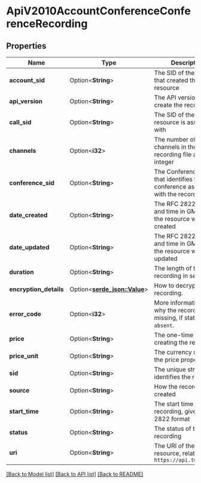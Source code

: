 # ApiV2010AccountConferenceConferenceRecording

## Properties

Name | Type | Description | Notes
------------ | ------------- | ------------- | -------------
**account_sid** | Option<**String**> | The SID of the Account that created the resource | [optional]
**api_version** | Option<**String**> | The API version used to create the recording | [optional]
**call_sid** | Option<**String**> | The SID of the Call the resource is associated with | [optional]
**channels** | Option<**i32**> | The number of channels in the final recording file as an integer | [optional]
**conference_sid** | Option<**String**> | The Conference SID that identifies the conference associated with the recording | [optional]
**date_created** | Option<**String**> | The RFC 2822 date and time in GMT that the resource was created | [optional]
**date_updated** | Option<**String**> | The RFC 2822 date and time in GMT that the resource was last updated | [optional]
**duration** | Option<**String**> | The length of the recording in seconds | [optional]
**encryption_details** | Option<[**serde_json::Value**](.md)> | How to decrypt the recording. | [optional]
**error_code** | Option<**i32**> | More information about why the recording is missing, if status is `absent`. | [optional]
**price** | Option<**String**> | The one-time cost of creating the recording. | [optional]
**price_unit** | Option<**String**> | The currency used in the price property. | [optional]
**sid** | Option<**String**> | The unique string that identifies the resource | [optional]
**source** | Option<**String**> | How the recording was created | [optional]
**start_time** | Option<**String**> | The start time of the recording, given in RFC 2822 format | [optional]
**status** | Option<**String**> | The status of the recording | [optional]
**uri** | Option<**String**> | The URI of the resource, relative to `https://api.twilio.com` | [optional]

[[Back to Model list]](../README.md#documentation-for-models) [[Back to API list]](../README.md#documentation-for-api-endpoints) [[Back to README]](../README.md)


